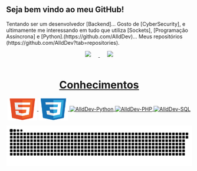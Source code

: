## Seja bem vindo ao meu GitHub!
<!--img align="right" alt="HelloWorld" src="gif.gif" width= "200px"-->

<p>Tentando ser um desenvolvedor [Backend]... Gosto de [CyberSecurity], e ultimamente me interessando em tudo que utiliza [Sockets], [Programação Assíncrona] e [Python].(https://github.com/AlldDev)... Meus repositórios (https://github.com/AlldDev?tab=repositories).</p>

<div align="center">
  <a href="https://github.com/AlldDev">
  <img height="149em" hspace="20em" src="https://github-readme-stats.vercel.app/api?username=AlldDev&show_icons=true&theme=holi&include_all_commits=true&count_private=true"/>
  <img height="149em" hspace="20em" src="https://github-readme-stats.vercel.app/api/top-langs/?username=AlldDev&layout=compact&langs_count=16&theme=holi"/>
</div>
  
<div style="display: inline_block" align="center"><br>
  <h1> Conhecimentos</h1>
  <!--img align="center" alt="tonetto-Js" height="30" width="40" src="https://raw.githubusercontent.com/devicons/devicon/master/icons/javascript/javascript-plain.svg"-->
  <img align="center" alt="AlldDev-HTML" height="60" width="80" src="https://raw.githubusercontent.com/devicons/devicon/master/icons/html5/html5-original.svg">
  <img align="center" alt="AlldDev-CSS" height="60" width="80" src="https://raw.githubusercontent.com/devicons/devicon/master/icons/css3/css3-original.svg">
  <!--img align="center" alt="Tonetto-Csharp" height="30" width="40" src="https://raw.githubusercontent.com/devicons/devicon/master/icons/csharp/csharp-original.svg"-->
  <img align="center" alt="AlldDev-Python" height="60" width="80" src="https://cdn.jsdelivr.net/gh/devicons/devicon/icons/python/python-original.svg" />
  <img align="center" alt="AlldDev-PHP" height="100" width="100" src="https://cdn.jsdelivr.net/gh/devicons/devicon/icons/php/php-original.svg" />
  <img align="center" alt="AlldDev-SQL" height="100" width="100" src="https://cdn.jsdelivr.net/gh/devicons/devicon/icons/mysql/mysql-original-wordmark.svg" />
</div>

![Snake animation](snake.svg)


<!---
AlldDev/AlldDev is a ✨ special ✨ repository because its `README.md` (this file) appears on your GitHub profile.
You can click the Preview link to take a look at your changes.
--->
